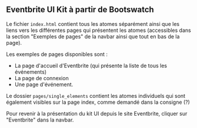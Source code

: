 ## Eventbrite UI Kit à partir de Bootswatch

Le fichier ``index.html`` contient tous les atomes séparément ainsi que les liens vers les différentes pages qui présentent les atomes (accessibles dans la section "Exemples de pages" de la navbar ainsi que tout en bas de la page).

Les exemples de pages disponibles sont :
* La page d'accueil d'Eventbrite (qui présente la liste de tous les événements)
* La page de connexion
* Une page d'événement.

Le dossier ``pages/single_elements`` contient les atomes individuels qui sont également visibles sur la page index, comme demandé dans la consigne (?)

Pour revenir à la présentation du kit UI depuis le site Eventbrite, cliquer sur "Eventbrite" dans la navbar.